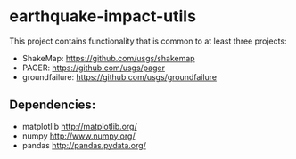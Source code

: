 # earthquake-impact-utils

This project contains functionality that is common to at least three projects:

 - ShakeMap: https://github.com/usgs/shakemap
 - PAGER: https://github.com/usgs/pager
 - groundfailure: https://github.com/usgs/groundfailure

Dependencies:
---------------
 - matplotlib http://matplotlib.org/
 - numpy http://www.numpy.org/
 - pandas http://pandas.pydata.org/
